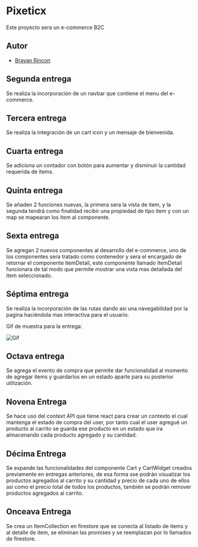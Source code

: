 # Pixeticx

Este proyecto sera un e-commerce B2C

## Autor

- [Brayan Rincon](https://github.com/brayanrbx)

## Segunda entrega

Se realiza la incorporación de un navbar que contiene el menu del e-commerce.

## Tercera entrega

Se realiza la integración de un cart icon y un mensaje de bienvenida.

## Cuarta entrega

Se adiciona un contador con botón para aumentar y disminuir la cantidad requerida de items.

## Quinta entrega

Se añaden 2 funciones nuevas, la primera sera la vista de item, y la segunda tendrá como finalidad recibir una propiedad de tipo item y con un map se mapearan los item al componente.

## Sexta entrega

Se agregan 2 nuevos componentes al desarrollo del e-commerce, uno de los componentes sera tratado como contenedor y sera el encargado de retornar el componente itemDetail, este componente llamado ItemDetail funcionara de tal modo que permite mostrar una vista mas detallada del item seleccionado.

## Séptima entrega

Se realiza la incorporación de las rutas dando asi una navegabilidad por la pagina haciéndola mas interactiva para el usuario.

Gif de muestra para la entrega:

<image src="./Gif.gif" alt="Gif">

## Octava entrega

Se agrega el evento de compra que permite dar funcionalidad al momento de agregar items y guardarlos en un estado aparte para su posterior utilización.

## Novena Entrega

Se hace uso del context API que tiene react para crear un contexto el cual mantenga el estado de compra del user, por tanto cual el user agregué un producto al carrito se guarda ese producto en un estado que ira almacenando cada producto agregado y su cantidad.

## Décima Entrega

Se expande las funcionalidades del componente Cart y CartWidget creados previamente en entregas anteriores, de esa forma sse podrán visualizar los productos agregados al carrito y su cantidad y precio de cada uno de ellos asi como el precio total de todos los productos, también se podrán remover productos agregados al carrito.

## Onceava Entrega

Se crea un ItemCollection en firestore que se conecta al listado de items y al detalle de item, se eliminan las promises y se reemplazan por lo llamados de firestore.